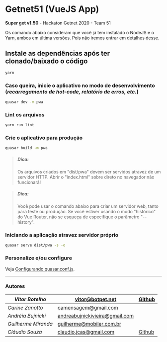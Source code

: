 # Getnet51 (VueJS App)
**Super get v1.50** - Hackaton Getnet 2020 - Team 51


Os comando abaixo consideram que você já tem instalado o NodeJS e o Yarn, ambos em última versões. Pois não iremos entrar em detalhes desse.


## Instale as dependências após ter clonado/baixado o código
```bash
yarn
```

### Caso queira, inicie o aplicativo no modo de desenvolvimento (_recarregamento de hot-code, relatório de erros, etc._)
```bash
quasar dev -m pwa
```

### Lint os arquivos
```bash
yarn run lint
```

### Crie o aplicativo para produção
```bash
quasar build -m pwa
```

> ##### Dica: 
>    Os arquivos criados em "dist/pwa" devem ser servidos atravez de um servidor HTTP.
>    Abrir o "index.html" sobre direto no navegador não funcionará!

> ##### Dica: 
>    Você pode usar o comando abaixo para criar um servidor web, tanto para teste ou produção.
>    Se você estiver usando o modo "histórico" do Vue Router, não se esqueça de especifique o parâmetro "--history".

### Iniciando a aplicação atravez servidor próprio
```bash
quasar serve dist/pwa -s -o
```

### Personalize e/ou configure
Veja [Configurando quasar.conf.js](https://quasar.dev/quasar-cli/quasar-conf-js).



---
### Autores
| _Vitor Botelho_ | [vitor@botpet.net](mailto:vitor@botpet.net) | [Github](https://github.com/Homunculo) |
|---|---|---|
| _Carine Zanotto_ | [camensagem@gmail.com](mailto:camensagem@gmail.com) |   |
| _Andréia Bujnicki_ | [andreabujnickivieira@gmail.com](mailto:andreabujnickivieira@gmail.com) |   |
| _Guilherme Miranda_ | [guilherme@mobiler.com.br](mailto:guilherme@mobiler.com.br) |   |
| _Cláudio Souza_ | [claudio.jcas@gmail.com](mailto:claudio.jcas@gmail.com) | [Github](https://github.com/claudiojcas) |


